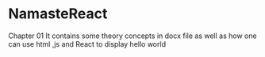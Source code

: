 # NamasteReact

Chapter 01
It contains some theory concepts in docx file as well as how one can use html ,js and React to display hello world
